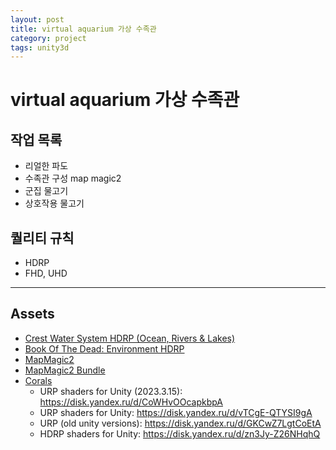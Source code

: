 ```yaml
---
layout: post
title: virtual aquarium 가상 수족관
category: project
tags: unity3d
---
```


# virtual aquarium 가상 수족관

## 작업 목록
* 리얼한 파도
* 수족관 구성 map magic2
* 군집 물고기
* 상호작용 물고기

## 퀄리티 규칙
* HDRP
* FHD, UHD

---

## Assets
* [Crest Water System HDRP (Ocean, Rivers & Lakes)](https://assetstore.unity.com/packages/tools/particles-effects/crest-water-system-hdrp-ocean-rivers-lakes-164158)
* [Book Of The Dead: Environment HDRP](https://assetstore.unity.com/packages/essentials/tutorial-projects/book-of-the-dead-environment-hdrp-121175)
* [MapMagic2](https://assetstore.unity.com/packages/tools/terrain/mapmagic-2-165180)
* [MapMagic2 Bundle](https://assetstore.unity.com/packages/tools/terrain/mapmagic-2-bundle-178682)
* [Corals](https://assetstore.unity.com/packages/3d/vegetation/plants/corals-153595)
  * URP shaders for Unity (2023.3.15): <https://disk.yandex.ru/d/CoWHvOOcapkbpA>
  * URP shaders for Unity: <https://disk.yandex.ru/d/vTCgE-QTYSI9gA>
  * URP (old unity versions): <https://disk.yandex.ru/d/GKCwZ7LgtCoEtA>
  * HDRP shaders for Unity: <https://disk.yandex.ru/d/zn3Jy-Z26NHqhQ>
